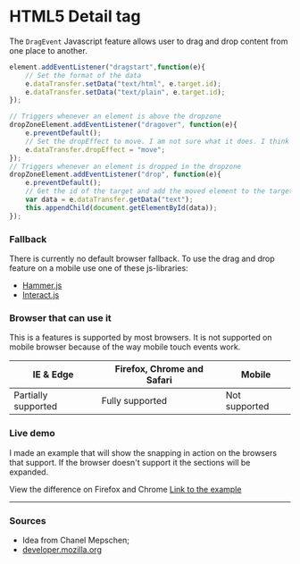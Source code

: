 # HTML5 Detail tag

The `DragEvent` Javascript feature allows user to drag and drop content from one place to another.

```Javascript
element.addEventListener("dragstart",function(e){
    // Set the format of the data
    e.dataTransfer.setData("text/html", e.target.id);
    e.dataTransfer.setData("text/plain", e.target.id);
});

// Triggers whenever an element is above the dropzone
dropZoneElement.addEventListener("dragover", function(e){
    e.preventDefault();
    // Set the dropEffect to move. I am not sure what it does. I think it changes the cursor
    e.dataTransfer.dropEffect = "move";
});
// Triggers whenever an element is dropped in the dropzone
dropZoneElement.addEventListener("drop", function(e){
    e.preventDefault();
    // Get the id of the target and add the moved element to the target's DOM
    var data = e.dataTransfer.getData("text");
    this.appendChild(document.getElementById(data));
});
```
### Fallback
There is currently no default browser fallback. To use the drag and drop feature on a mobile use one of these js-libraries:

- [Hammer.js](http://hammerjs.github.io/)
- [Interact.js](http://interactjs.io/)


### Browser that can use it
This is a features is supported by most browsers. It is not supported on mobile browser because of the way mobile touch events work.

| IE & Edge             | Firefox, Chrome and Safari| Mobile      |
|-----------------------|---------------------------|-------------|
|Partially supported    |Fully supported            |Not supported|

### Live demo
I made an example that will show the snapping in action on the browsers that support. If the browser doesn't support it the sections will be expanded.


View the difference on Firefox and Chrome
[Link to the example](https://eltongonc.github.io/browser-technology/feature_detection/drag-and-drop)

***
### Sources

- Idea from Chanel Mepschen;
- [developer.mozilla.org](https://developer.mozilla.org/en-US/docs/Web/API/HTML_Drag_and_Drop_API)
